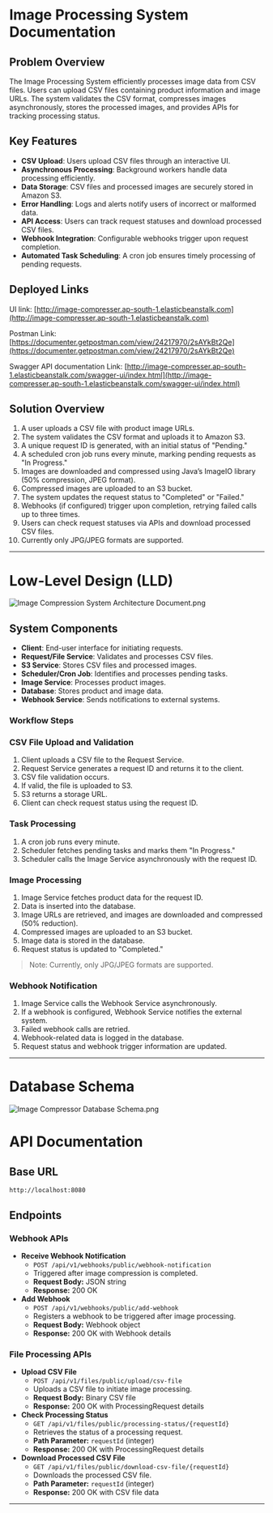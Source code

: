 # Image Processing System Documentation

## Problem Overview

The Image Processing System efficiently processes image data from CSV files. Users can upload CSV files containing product information and image URLs. The system validates the CSV format, compresses images asynchronously, stores the processed images, and provides APIs for tracking processing status.

## Key Features

- **CSV Upload**: Users upload CSV files through an interactive UI.
- **Asynchronous Processing**: Background workers handle data processing efficiently.
- **Data Storage**: CSV files and processed images are securely stored in Amazon S3.
- **Error Handling**: Logs and alerts notify users of incorrect or malformed data.
- **API Access**: Users can track request statuses and download processed CSV files.
- **Webhook Integration**: Configurable webhooks trigger upon request completion.
- **Automated Task Scheduling**: A cron job ensures timely processing of pending requests.

## Deployed Links

UI link: [http://image-compresser.ap-south-1.elasticbeanstalk.com](http://image-compresser.ap-south-1.elasticbeanstalk.com)

Postman Link: [https://documenter.getpostman.com/view/24217970/2sAYkBt2Qe](https://documenter.getpostman.com/view/24217970/2sAYkBt2Qe)

Swagger API documentation Link: [http://image-compresser.ap-south-1.elasticbeanstalk.com/swagger-ui/index.html](http://image-compresser.ap-south-1.elasticbeanstalk.com/swagger-ui/index.html)

## Solution Overview

1. A user uploads a CSV file with product image URLs.
2. The system validates the CSV format and uploads it to Amazon S3.
3. A unique request ID is generated, with an initial status of "Pending."
4. A scheduled cron job runs every minute, marking pending requests as "In Progress."
5. Images are downloaded and compressed using Java’s ImageIO library (50% compression, JPEG format).
6. Compressed images are uploaded to an S3 bucket.
7. The system updates the request status to "Completed" or "Failed."
8. Webhooks (if configured) trigger upon completion, retrying failed calls up to three times.
9. Users can check request statuses via APIs and download processed CSV files.
10. Currently only JPG/JPEG formats are supported.

---

# Low-Level Design (LLD)

![Image Compression System Architecture Document.png](src/main/resources/readmeimages/Image_Compression_System_Architecture_Document.png)

## System Components

- **Client**: End-user interface for initiating requests.
- **Request/File Service**: Validates and processes CSV files.
- **S3 Service**: Stores CSV files and processed images.
- **Scheduler/Cron Job**: Identifies and processes pending tasks.
- **Image Service**: Processes product images.
- **Database**: Stores product and image data.
- **Webhook Service**: Sends notifications to external systems.

### Workflow Steps

### CSV File Upload and Validation

1. Client uploads a CSV file to the Request Service.
2. Request Service generates a request ID and returns it to the client.
3. CSV file validation occurs.
4. If valid, the file is uploaded to S3.
5. S3 returns a storage URL.
6. Client can check request status using the request ID.

### Task Processing

1. A cron job runs every minute.
2. Scheduler fetches pending tasks and marks them "In Progress."
3. Scheduler calls the Image Service asynchronously with the request ID.

### Image Processing

1. Image Service fetches product data for the request ID.
2. Data is inserted into the database.
3. Image URLs are retrieved, and images are downloaded and compressed (50% reduction).
4. Compressed images are uploaded to an S3 bucket.
5. Image data is stored in the database.
6. Request status is updated to "Completed."

> Note: Currently, only JPG/JPEG formats are supported.
>

### Webhook Notification

1. Image Service calls the Webhook Service asynchronously.
2. If a webhook is configured, Webhook Service notifies the external system.
3. Failed webhook calls are retried.
4. Webhook-related data is logged in the database.
5. Request status and webhook trigger information are updated.

---

# Database Schema

![Image Compressor Database Schema.png](src/main/resources/readmeimages/Image_Compressor_Database_Schema.png)

# API Documentation

## Base URL

`http://localhost:8080`

## Endpoints

### Webhook APIs

- **Receive Webhook Notification**
    - `POST /api/v1/webhooks/public/webhook-notification`
    - Triggered after image compression is completed.
    - **Request Body:** JSON string
    - **Response:** 200 OK
- **Add Webhook**
    - `POST /api/v1/webhooks/public/add-webhook`
    - Registers a webhook to be triggered after image processing.
    - **Request Body:** Webhook object
    - **Response:** 200 OK with Webhook details

### File Processing APIs

- **Upload CSV File**
    - `POST /api/v1/files/public/upload/csv-file`
    - Uploads a CSV file to initiate image processing.
    - **Request Body:** Binary CSV file
    - **Response:** 200 OK with ProcessingRequest details
- **Check Processing Status**
    - `GET /api/v1/files/public/processing-status/{requestId}`
    - Retrieves the status of a processing request.
    - **Path Parameter:** `requestId` (integer)
    - **Response:** 200 OK with ProcessingRequest details
- **Download Processed CSV File**
    - `GET /api/v1/files/public/download-csv-file/{requestId}`
    - Downloads the processed CSV file.
    - **Path Parameter:** `requestId` (integer)
    - **Response:** 200 OK with CSV file data

---